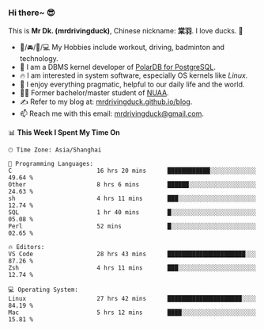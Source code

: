 ### Hi there~ 😎

This is **Mr Dk. (mrdrivingduck)**, Chinese nickname: **棠羽**. I love ducks. 🦆

- 💪/🚘/🏸/💻 My Hobbies include workout, driving, badminton and technology.
- 🍊 I am a DBMS kernel developer of [PolarDB for PostgreSQL](https://github.com/ApsaraDB/PolarDB-for-PostgreSQL).
- 🔥 I am interested in system software, especially OS kernels like *Linux*.
- 🔧 I enjoy everything pragmatic, helpful to our daily life and the world.
- 👨‍🎓 Former bachelor/master student of [NUAA](https://en.wikipedia.org/wiki/Nanjing_University_of_Aeronautics_and_Astronautics).
- ✍ Refer to my blog at: [mrdrivingduck.github.io/blog](https://mrdrivingduck.github.io/blog/).
- 📫 Reach me with this email: [mrdrivingduck@gmail.com](mailto:mrdrivingduck@gmail.com).

<!--START_SECTION:waka-->
📊 **This Week I Spent My Time On** 

```text
🕑︎ Time Zone: Asia/Shanghai

💬 Programming Languages: 
C                        16 hrs 20 mins      ████████████░░░░░░░░░░░░░   49.64 % 
Other                    8 hrs 6 mins        ██████░░░░░░░░░░░░░░░░░░░   24.63 % 
sh                       4 hrs 11 mins       ███░░░░░░░░░░░░░░░░░░░░░░   12.74 % 
SQL                      1 hr 40 mins        █░░░░░░░░░░░░░░░░░░░░░░░░   05.08 % 
Perl                     52 mins             █░░░░░░░░░░░░░░░░░░░░░░░░   02.65 % 

🔥 Editors: 
VS Code                  28 hrs 43 mins      ██████████████████████░░░   87.26 % 
Zsh                      4 hrs 11 mins       ███░░░░░░░░░░░░░░░░░░░░░░   12.74 % 

💻 Operating System: 
Linux                    27 hrs 42 mins      █████████████████████░░░░   84.19 % 
Mac                      5 hrs 12 mins       ████░░░░░░░░░░░░░░░░░░░░░   15.81 % 
```


<!--END_SECTION:waka-->

<!-- ![Mr Dk.'s GitHub Stats](https://github-readme-stats.vercel.app/api?username=mrdrivingduck&count_private&show_icons=true&theme=buefy) -->

<!-- ![Most Used Languages](https://github-readme-stats.vercel.app/api/top-langs/?username=mrdrivingduck&exclude_repo=mips32-CPU,snort-tcp-socket&theme=buefy&layout=compact&langs_count=10) -->


<!--
**mrdrivingduck/mrdrivingduck** is a ✨ _special_ ✨ repository because its `README.md` (this file) appears on your GitHub profile.

Here are some ideas to get you started:

- 🔭 I’m currently working on ...
- 🌱 I’m currently learning ...
- 👯 I’m looking to collaborate on ...
- 🤔 I’m looking for help with ...
- 💬 Ask me about ...
- 📫 How to reach me: ...
- 😄 Pronouns: ...
- ⚡ Fun fact: ...
-->
